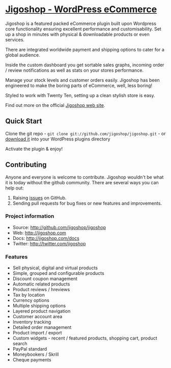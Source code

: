 # [Jigoshop - WordPress eCommerce](http://jigoshop.com)

Jigoshop is a featured packed eCommerce plugin built upon Wordpress core functionality ensuring excellent performance and customisability. Set up a shop in minutes with physical & downloadable products or even services.

There are integrated worldwide payment and shipping options to cater for a global audience.

Inside the custom dashboard you get sortable sales graphs, incoming order / review notifications as well as stats on your stores performance.

Manage your stock levels and customer orders easily. Jigoshop has been engineered to make the boring parts of eCommerce, well, less boring!

Styled to work with Twenty Ten, setting up a clean stylish store is easy.

Find out more on the official [Jigoshop web site](http://jigoshop.com).

## Quick Start

Clone the git repo - `git clone git://github.com/jigoshop/jigoshop.git` - or [download it](https://github.com/jigoshop/jigoshop/zipball/master) into your WordPress plugins directory

Activate the plugin & enjoy!

## Contributing
Anyone and everyone is welcome to contribute. Jigoshop wouldn't be what it is today without the github community. There are several ways you can help out:

1. Raising [issues](https://github.com/jigoshop/jigoshop/issues) on GitHub.
2. Sending pull requests for bug fixes or new features and improvements.

### Project information

* Source: http://github.com/jigoshop/jigoshop
* Web: http://jigoshop.com
* Docs: http://jigoshop.com/docs
* Twitter: http://twitter.com/jigoshop

### Features

* Sell physical, digital and virtual products
* Simple, grouped and configurable products
* Discount coupon management
* Automatic related products
* Product reviews / hreviews
* Tax by location
* Currency options
* Multiple shipping options
* Layered product navigation
* Customer account area
* Inventory tracking
* Detailed order management
* Product import / export
* Custom widgets - recent / featured products, shopping cart, product search
* PayPal standard
* Moneybookers / Skrill
* Cheque payments